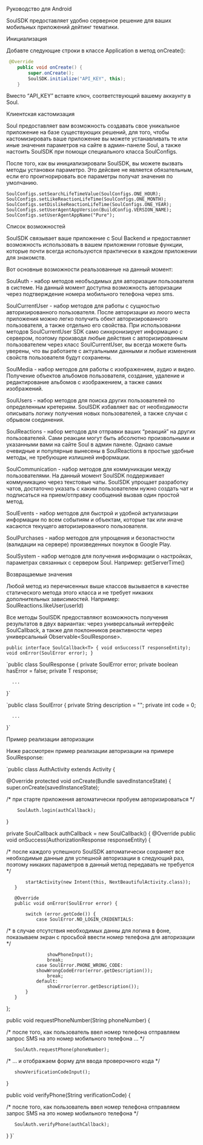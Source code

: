 Руководство для Android

SoulSDK предоставляет удобно серверное решение для ваших мобильных приложений дейтинг тематики.

Инициализация

 Добавте следующие строки в классе Application в метод onCreate():
```java
 @Override
    public void onCreate() {
        super.onCreate();
        SoulSDK.initialize("API_KEY", this);
    }
```
Вместо “API_KEY” вставте ключ, соответствующий вашему аккаунту в Soul.



Клиентская кастомизация

Soul предоставляет вам возможность создавать свое уникальное приложение на базе существующих решений, для того, чтобы кастомизировать ваше приложение вы можете  устанавливать те или иные значения параметров на сайте в админ-панеле Soul, а также настоить SoulSDK при помощи  специального класса SoulConfigs. 

После того, как вы инициализировали SoulSDK, вы можете вызвать методы установки параметро. Это дейсвие не является обязательным, если его проигнорировать все параметры получат значения по умолчанию.


`SoulConfigs.setSearchLifeTimeValue(SoulConfigs.ONE_HOUR);
SoulConfigs.setLikeReactionLifeTime(SoulConfigs.ONE_MONTH);
SoulConfigs.setDislikeReactionLifeTime(SoulConfigs.ONE_YEAR);
SoulConfigs.setUserAgentAppVersion(BuildConfig.VERSION_NAME);
SoulConfigs.setUserAgentAppName("Pure");`

Список возможностей

 SoulSDK связывает ваше приложение с Soul Backend и предоставляет возможность использовать в вашем приложении готовые функции, которые почти всегда используются практически в каждом приложении для знакомств.

Вот основные возможности реальзованные на данный момент:


SoulAuth - набор методов необъодимых для авторизации пользователя в системе. На данный момент доступна возможность авторизации через подтверждение номера мобильного телефона через sms.


SoulCurrentUser - набор методов для работы с сущностью авторизированного пользователя. После авторизации из люого места приложения можно легко получить обект авторизированного пользователя, а также отдельно его свойства. При использовании методов SoulCurrentUser SDK само синхронизирует информацию с сервером, поэтому производя любые действия с авторизированным пользователем через класс SoulCurrentUser, вы всегда можете быть уверены, что вы работаете с актуальными данными и любые изменения свойств пользователя будут сохранены.

SoulMedia - набор методов для работы с изображением, аудио и видео. Получение объектов альбомов пользователя, создание, удаление и редактирование альбомов с изображением, а также самих изображений.

SoulUsers - набор методов для поиска других пользователей по определенным кретериям. SoulSDK избавляет вас от необходимости описывать логику получения новых пользователей, а также случаи с обрывом соединения. 

SoulReactions - набор методов для отправки ваших “реакций” на других пользователей. Сами реакции могут быть абсолютно произвольными и указанными вами на сайте Soul в админ панеле. Однако самые очевидные и популярные вынесены в SoulReactions в простые удобные методы, не требующие излишней информации.


SoulCommunication - набор методов для коммуникации между пользователями. На данный момент SoulSDK поддерживает коммуникацию через текстовые чаты. SoulSDK упрощает разработку чатов, достаточно указать с каким пользователем нужно создать чат и подписаться на прием/отправку сообщений вызвав один простой метод.


SoulEvents - набор методов для быстрой и удобной актуализации информации по всем событиям и объектам, которые так или иначе касаются текущего авторизированного пользователя.


SoulPurchases - набор методов для упрощения и безопастности (валидации на сервере) произведенных покупок в Google Play.

SoulSystem - набор методов для получения информации о настройках, параметрах связанных с сервером Soul. Например: getServerTime()


Возвращаемые значения

Любой метод из перечисенных выше классов вызывается в качестве статического метода этого класса и не требует никаких дополнительных зависимостей. 
Например:  SoulReactions.likeUser(userId) 

Все методы SoulSDK предоставляют возможность получения результатов в двух вариантах: через универсальный интерфейс SoulCallback, а также для поклонников реактивности через универсальный Observable<SoulResponse<UserRESP>>.


`public interface SoulCallback<T> {
         void onSuccess(T responseEntity);
         void onError(SoulError error);
}`

`public class SoulResponse<T> {
          private SoulError error;
          private boolean hasError = false;
          private T response;

      ...
}`

`public class SoulError {
          private String description = "";
          private int code = 0;

      ...
}`

Пример реализации авторизации

Ниже рассмотрен пример реализации авторизации на примере SoulResponse:

`public class AuthActivity extends Activity {

   @Override
   protected void onCreate(Bundle savedInstanceState) {
       super.onCreate(savedInstanceState);

/* при старте приложения автоматически пробуем авторизироваться */

        SoulAuth.login(authCallback);
   }


   private SoulCallback authCallback = new SoulCallback<AuthorizationResponse>() {
       @Override
       public void onSuccess(AuthorizationResponse responseEntity) {

/* после каждого успешного SoulSDK автоматически сохраняет все необходимые данные для успешной авторизации в следующий раз, поэтому  никаких параметров в данный метод передавать не требуется  */

           startActivity(new Intent(this, NextBeautifulActivity.class));
       }

       @Override
       public void onError(SoulError error) {

           switch (error.getCode()) {
               case SoulError.NO_LOGIN_CREDENTIALS:

/* в случае отсутствия необходимых данны для логина в фоне, показываем экран с просьбой ввести номер телефона для авторизации  */

                   showPhoneInput();
                   break;
               case SoulError.PHONE_WRONG_CODE:
               showWrongCodeError(error.getDescription());
                   break;
               default:
                   showError(error.getDescription());
           }
       }
   };

   public void requestPhoneNumber(String phoneNumber) {

/* после того, как пользователь ввел номер телефона отправляем запрос SMS на это номер мобильного телефона ... */

       SoulAuth.requestPhone(phoneNumber);

/* … и отображаем форму для ввода проверочного кода */

       showVerificationCodeInput();
   }

   public void verifyPhone(String verificationCode) {

/* после того, как пользователь ввел номер телефона отправляем запрос SMS на это номер мобильного телефона  */

       SoulAuth.verifyPhone(authCallback);
   }
}`




